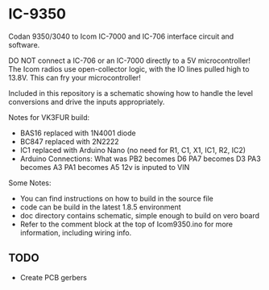 # IC-9350
Codan 9350/3040 to Icom IC-7000 and IC-706 interface circuit and software.

DO NOT connect a IC-706 or an IC-7000 directly to a 5V microcontroller! The Icom radios use open-collector logic, with the IO lines pulled high to 13.8V. This can fry your microcontroller!

Included in this repository is a schematic showing how to handle the level conversions and drive the inputs appropriately.

Notes for VK3FUR build:
  - BAS16 replaced with 1N4001 diode
  - BC847 replaced with 2N2222
  - IC1 replaced with Arduino Nano (no need for R1, C1, X1, IC1, R2, IC2)
  - Arduino Connections:
      What was PB2 becomes D6
               PA7 becomes D3
               PA3 becomes A3
               PA1 becomes A5
               12v is inputed to VIN


Some Notes:
  * You can find instructions on how to build in the source file
  * code can be build in the latest 1.8.5 environment
  * doc directory contains schematic, simple enough to build on vero board
  * Refer to the comment block at the top of Icom9350.ino for more information, including wiring info.

TODO
----
* Create PCB gerbers
